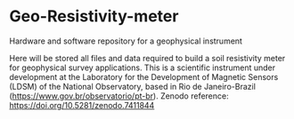 # Geo-Resistivity-meter
Hardware and software repository for a geophysical instrument

Here will be stored all files and data required to build a soil resistivity meter for geophysical survey applications. This is a scientific instrument under development at the Laboratory for the Development of Magnetic Sensors (LDSM) of the National Observatory, based in Rio de Janeiro-Brazil (https://www.gov.br/observatorio/pt-br). Zenodo reference: https://doi.org/10.5281/zenodo.7411844

